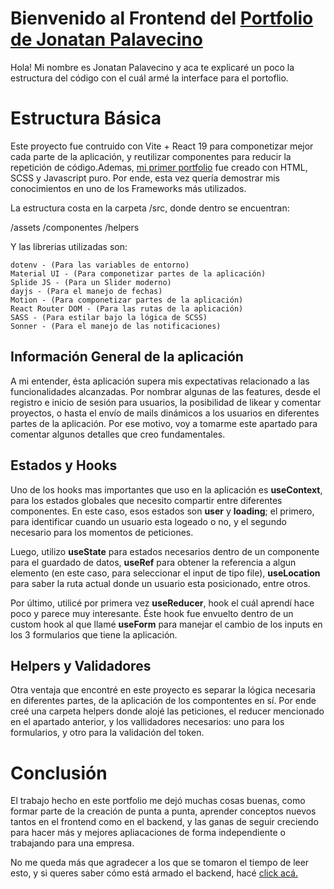 ﻿# Bienvenido al Frontend del [Portfolio de Jonatan Palavecino](https://jonatanpalavecino.com)

Hola! Mi nombre es Jonatan Palavecino y aca te explicaré un poco la estructura del código con el cuál armé la interface para el portoflio.

# Estructura Básica

Este proyecto fue contruido con Vite + React 19 para componetizar mejor cada parte de la aplicación, y reutilizar componentes para reducir la repetición de código.Ademas, [mi primer portfolio](https://portafolio-jonatan-palavecino.vercel.app/#about) fue creado con HTML, SCSS y Javascript puro. Por ende, esta vez quería demostrar mis conocimientos en uno de los Frameworks más utilizados.

La estructura costa en la carpeta /src, donde dentro se encuentran:

/assets
/componentes
/helpers

Y las librerias utilizadas son:

```
dotenv - (Para las variables de entorno)
Material UI - (Para componetizar partes de la aplicación)
Splide JS - (Para un Slider moderno)
dayjs - (Para el manejo de fechas)
Motion - (Para componetizar partes de la aplicación)
React Router DOM - (Para las rutas de la aplicación)
SASS - (Para estilar bajo la lógica de SCSS)
Sonner - (Para el manejo de las notificaciones)
```

## Información General de la aplicación

A mi entender, ésta aplicación supera mis expectativas relacionado a las funcionalidades alcanzadas. Por nombrar algunas de las features, desde el registro e inicio de sesión para usuarios, la posibilidad de likear y comentar proyectos, o hasta el envío de mails dinámicos a los usuarios en diferentes partes de la aplicación. Por ese motivo, voy a tomarme este apartado para comentar algunos detalles que creo fundamentales.



## Estados y Hooks

Uno de los hooks mas importantes que uso en la aplicación es **useContext**, para los estados globales que necesito compartir entre diferentes componentes.
En este caso, esos estados son **user** y **loading**; el primero, para identificar cuando un usuario esta logeado o no, y el segundo necesario para los momentos de peticiones.

Luego, utilizo **useState** para estados necesarios dentro de un componente para el guardado de datos, **useRef** para obtener la referencia a algun elemento (en este caso, para seleccionar el input de tipo file), **useLocation** para saber la ruta actual donde un usuario esta posicionado, entre otros.

Por último, utilicé por primera vez **useReducer**, hook el cuál aprendí hace poco y parece muy interesante. Éste hook fue envuelto dentro de un custom hook al que llamé **useForm** para manejar el cambio de los inputs en los 3 formularios que tiene la aplicación.

## Helpers y Validadores

Otra ventaja que encontré en este proyecto es separar la lógica necesaria en diferentes partes, de la aplicación de los compontentes en sí. Por ende creé una carpeta helpers donde alojé las peticiones, el reducer mencionado en el apartado anterior, y los vallidadores necesarios: uno para los formularios, y otro para la validación del token.

# Conclusión

El trabajo hecho en este portfolio me dejó muchas cosas buenas, como formar parte de la creación de punta a punta, aprender conceptos nuevos tantos en el frontend como en el backend, y las ganas de seguir creciendo para hacer más y mejores apliacaciones de forma independiente o trabajando para una empresa.

No me queda más que agradecer a los que se tomaron el tiempo de leer esto, y si queres saber cómo está armado el backend, hacé [click acá.](https://github.com/JonatanNahuelPalavecino/server-para-app-taller)


